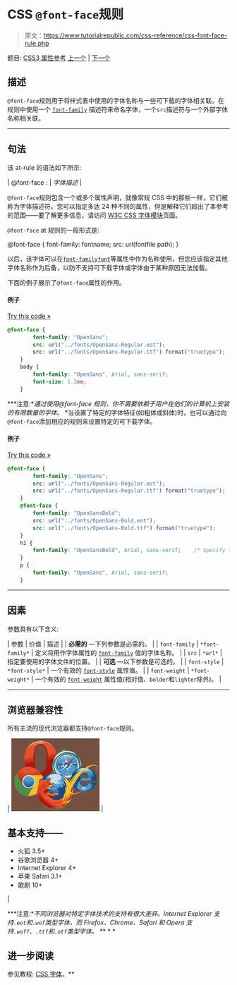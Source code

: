 # CSS `@font-face`规则

> 原文：<https://www.tutorialrepublic.com/css-reference/css-font-face-rule.php>

题目: [CSS3 属性参考](css3-properties.php) [上一个](css-charset-rule.php) | [下一个](css-import-rule.php)

## 描述

`@font-face`规则用于将样式表中使用的字体名称与一些可下载的字体相关联。在规则中使用一个 [`font-family`](css-font-family-property.php) 描述符来命名字体，一个`src`描述符与一个外部字体名称相关联。

* * *

## 句法

该 at-rule 的语法如下所示:

| @font-face : | *字体描述* |

`@font-face`规则包含一个或多个属性声明，就像常规 CSS 中的那些一样，它们被称为字体描述符。您可以指定多达 24 种不同的属性，但是解释它们超出了本参考的范围——要了解更多信息，请访问 [W3C CSS 字体模块](http://www.w3.org/TR/css3-fonts/#font-face-rule)页面。

`@font-face` at 规则的一般形式是:

@font-face { font-family: fontname; src: url(fontfile path); }

以后，该字体可以在[`font-family`](css-font-family-property.php)[`font`](css-font-property.php)等属性中作为名称使用，但您应该指定其他字体名称作为后备，以防不支持可下载字体或字体由于某种原因无法加载。

下面的例子展示了`@font-face`属性的作用。

#### 例子

[Try this code »](../codelab.php?topic=css&file=font-face-rule-01 "Try this code using online Editor")

```css
@font-face {
        font-family: "OpenSans";
        src: url("../fonts/OpenSans-Regular.eot");
        src: url("../fonts/OpenSans-Regular.ttf") format("truetype");
    }
    body {
        font-family: "OpenSans", Arial, sans-serif;
        font-size: 1.2em;
    } 
```

 ***注意:**通过使用@font-face 规则，你不需要依赖于用户在他们的计算机上安装的有限数量的字体。*  *当设置了特定的字体特征(如粗体或斜体)时，也可以通过向`@font-face`添加相应的规则来设置特定的可下载字体。

#### 例子

[Try this code »](../codelab.php?topic=css&file=font-face-rule-02 "Try this code using online Editor")

```css
@font-face {
        font-family: "OpenSans";
        src: url("../fonts/OpenSans-Regular.eot");
        src: url("../fonts/OpenSans-Regular.ttf") format("truetype");
    }
    @font-face {
        font-family: "OpenSansBold";
        src: url("../fonts/OpenSans-Bold.eot");
        src: url("../fonts/OpenSans-Bold.ttf") format("truetype");
    }
    h1 {
        font-family: "OpenSansBold", Arial, sans-serif;    /* Specify the OpenSans bold font */
    }
    p {
        font-family: "OpenSans", Arial, sans-serif;
    }
```

* * *

## 因素

参数具有以下含义:

| 参数 | 价值 | 描述 |
| **必需的** —下列参数是必需的。 |
| `font-family` | `*font-family*` | 定义将用作字体属性的 [`font-family`](css-font-family-property.php) 值的字体名称。 |
| `src` | `*url*` | 指定要使用的字体文件的位置。 |
| **可选** —以下参数是可选的。 |
| `font-style` | `*font-style*` | 一个有效的 [`font-style`](css-font-style-property.php) 属性值。 |
| `font-weight` | `*font-weight*` | 一个有效的 [`font-weight`](css-font-weight-property.php) 属性值(相对值、`bolder`和`lighter`除外)。 |

* * *

## 浏览器兼容性

所有主流的现代浏览器都支持`@font-face`规则。

| ![Browsers Icon](img/e9331123c77668c1832e541c2fca1002.png) | 

## 基本支持——

*   火狐 3.5+
*   谷歌浏览器 4+
*   Internet Explorer 4+
*   苹果 Safari 3.1+
*   歌剧 10+

 |

 ***注意:**不同浏览器对特定字体技术的支持有很大差异。Internet Explorer 支持`.eot`和`.wof`类型字体，而 Firefox、Chrome、Safari 和 Opera 支持`.woff`、`.ttf`和`.otf`类型字体。*  ** * *

## 进一步阅读

参见教程: [CSS 字体](../css-tutorial/css-fonts.php)。**